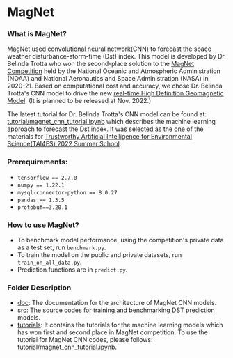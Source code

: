 # MagNet

### What is MagNet?

MagNet used convolutional neural network(CNN) to 
forecast the space weather disturbance-storm-time (Dst) index. 
This model is developed by Dr. Belinda Trotta who won the second-place solution 
to the [MagNet Competition](https://www.drivendata.org/competitions/73/noaa-magnetic-forecasting/) held by 
the National Oceanic and Atmospheric Administration (NOAA) and National Aeronautics and 
Space Administration (NASA) in 2020-21.
Based on computational cost and accuracy, we chose Dr. Belinda Trotta's CNN model to drive the new [real-time High Definition Geomagnetic Model](https://www.ngdc.noaa.gov/geomag/HDGM/hdgm_rt.html). (It is planned to be released at Nov. 2022.)

The latest tutorial for Dr. Belinda Trotta's CNN model can be found at: [tutorial/magnet_cnn_tutorial.ipynb](https://github.com/liyo6397/MagNet/blob/explainable_ai/tutorials/magnet_cnn_tutorial.ipynb) 
which describes the machine learning approach to forecast the Dst index. It was selected 
as the one of the materials for [Trustworthy Artificial Intelligence for Environmental Science(TAI4ES) 2022 
Summer School](https://www2.cisl.ucar.edu/events/tai4es-2022-summer-school). 

### Prerequirements:
- `tensorflow == 2.7.0`
- `numpy == 1.22.1`
- `mysql-connector-python == 8.0.27`
- `pandas == 1.3.5`
- `protobuf==3.20.1`


### How to use MagNet?
- To benchmark model performance, using the competition's private data as a test set, run `benchmark.py`.
- To train the model on the public and private datasets, run `train_on_all_data.py`.
- Prediction functions are in `predict.py`.

### Folder Description
- [doc](https://github.com/liyo6397/MagNet/tree/master/doc): The documentation for the architecture of MagNet CNN models.
- [src](https://github.com/liyo6397/MagNet/tree/explainable_ai/src): The source codes for training and benchmarking DST prediction models.
- [tutorials](https://github.com/liyo6397/MagNet/tree/explainable_ai/tutorials): It contains the tutorials for the machine learning models which has won first
and second place in MagNet competition. To use the tutorial for MagNet CNN codes, please follows: [tutorial/magnet_cnn_tutorial.ipynb](https://github.com/liyo6397/MagNet/blob/explainable_ai/tutorials/magnet_cnn_tutorial.ipynb).
